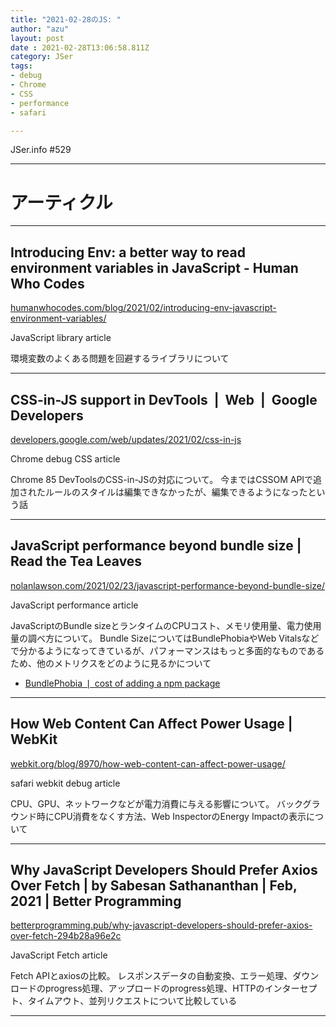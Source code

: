 ```yaml
---
title: "2021-02-28のJS: "
author: "azu"
layout: post
date : 2021-02-28T13:06:58.811Z
category: JSer
tags:
- debug
- Chrome
- CSS
- performance
- safari

---
```


JSer.info #529

----

<h1 class="site-genre">アーティクル</h1>

----

## Introducing Env: a better way to read environment variables in JavaScript - Human Who Codes
[humanwhocodes.com/blog/2021/02/introducing-env-javascript-environment-variables/](https://humanwhocodes.com/blog/2021/02/introducing-env-javascript-environment-variables/ "Introducing Env: a better way to read environment variables in JavaScript - Human Who Codes")
<p class="jser-tags jser-tag-icon"><span class="jser-tag">JavaScript</span> <span class="jser-tag">library</span> <span class="jser-tag">article</span></p>

環境変数のよくある問題を回避するライブラリについて


----

## CSS-in-JS support in DevTools  |  Web  |  Google Developers
[developers.google.com/web/updates/2021/02/css-in-js](https://developers.google.com/web/updates/2021/02/css-in-js "CSS-in-JS support in DevTools  |  Web  |  Google Developers")
<p class="jser-tags jser-tag-icon"><span class="jser-tag">Chrome</span> <span class="jser-tag">debug</span> <span class="jser-tag">CSS</span> <span class="jser-tag">article</span></p>

Chrome 85 DevToolsのCSS-in-JSの対応について。
今まではCSSOM APIで追加されたルールのスタイルは編集できなかったが、編集できるようになったという話


----

## JavaScript performance beyond bundle size | Read the Tea Leaves
[nolanlawson.com/2021/02/23/javascript-performance-beyond-bundle-size/](https://nolanlawson.com/2021/02/23/javascript-performance-beyond-bundle-size/ "JavaScript performance beyond bundle size | Read the Tea Leaves")
<p class="jser-tags jser-tag-icon"><span class="jser-tag">JavaScript</span> <span class="jser-tag">performance</span> <span class="jser-tag">article</span></p>

JavaScriptのBundle sizeとランタイムのCPUコスト、メモリ使用量、電力使用量の調べ方について。
Bundle SizeについてはBundlePhobiaやWeb Vitalsなどで分かるようになってきているが、パフォーマンスはもっと多面的なものであるため、他のメトリクスをどのように見るかについて

- [BundlePhobia ❘ cost of adding a npm package](https://bundlephobia.com/ "BundlePhobia ❘ cost of adding a npm package")

----

## How Web Content Can Affect Power Usage | WebKit
[webkit.org/blog/8970/how-web-content-can-affect-power-usage/](https://webkit.org/blog/8970/how-web-content-can-affect-power-usage/ "How Web Content Can Affect Power Usage | WebKit")
<p class="jser-tags jser-tag-icon"><span class="jser-tag">safari</span> <span class="jser-tag">webkit</span> <span class="jser-tag">debug</span> <span class="jser-tag">article</span></p>

CPU、GPU、ネットワークなどが電力消費に与える影響について。
バックグラウンド時にCPU消費をなくす方法、Web InspectorのEnergy Impactの表示について


----

## Why JavaScript Developers Should Prefer Axios Over Fetch | by Sabesan Sathananthan | Feb, 2021 | Better Programming
[betterprogramming.pub/why-javascript-developers-should-prefer-axios-over-fetch-294b28a96e2c](https://betterprogramming.pub/why-javascript-developers-should-prefer-axios-over-fetch-294b28a96e2c "Why JavaScript Developers Should Prefer Axios Over Fetch | by Sabesan Sathananthan | Feb, 2021 | Better Programming")
<p class="jser-tags jser-tag-icon"><span class="jser-tag">JavaScript</span> <span class="jser-tag">Fetch</span> <span class="jser-tag">article</span></p>

Fetch APIとaxiosの比較。
レスポンスデータの自動変換、エラー処理、ダウンロードのprogress処理、アップロードのprogress処理、HTTPのインターセプト、タイムアウト、並列リクエストについて比較している


----
